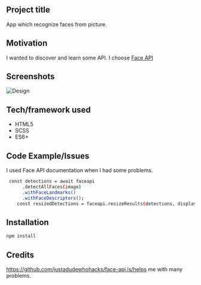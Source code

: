 
## Project title
App which recognize faces from picture.
## Motivation
I wanted to discover and learn some API. I choose [Face API](https://github.com/justadudewhohacks/face-api.js/)
## Screenshots
![Design](https://i.ibb.co/P6nTkKw/ss.png)


## Tech/framework used
- HTML5
- SCSS
- ES6+

## Code Example/Issues

I used Face API documentation when I had some problems.

```bash
 const detections = await faceapi
      .detectAllFaces(image)
      .withFaceLandmarks()
      .withFaceDescriptors();
    const resizedDetections = faceapi.resizeResults(detections, displaySize);
```


## Installation
```bash
npm install 
```

## Credits
https://github.com/justadudewhohacks/face-api.js/helps me with many problems.
